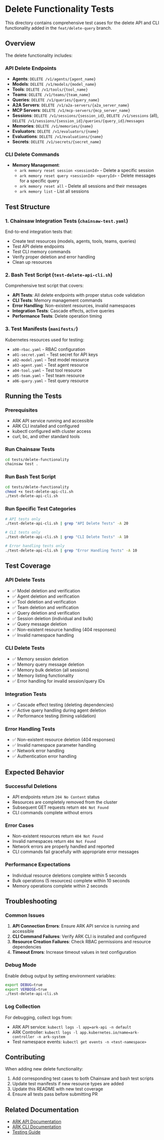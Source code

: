 # Delete Functionality Tests

This directory contains comprehensive test cases for the delete API and CLI functionality added in the `feat/delete-query` branch.

## Overview

The delete functionality includes:

### API Delete Endpoints
- **Agents**: `DELETE /v1/agents/{agent_name}`
- **Models**: `DELETE /v1/models/{model_name}`
- **Tools**: `DELETE /v1/tools/{tool_name}`
- **Teams**: `DELETE /v1/teams/{team_name}`
- **Queries**: `DELETE /v1/queries/{query_name}`
- **A2A Servers**: `DELETE /v1/a2a-servers/{a2a_server_name}`
- **MCP Servers**: `DELETE /v1/mcp-servers/{mcp_server_name}`
- **Sessions**: `DELETE /v1/sessions/{session_id}`, `DELETE /v1/sessions` (all), `DELETE /v1/sessions/{session_id}/queries/{query_id}/messages`
- **Memories**: `DELETE /v1/memories/{name}`
- **Evaluators**: `DELETE /v1/evaluators/{name}`
- **Evaluations**: `DELETE /v1/evaluations/{name}`
- **Secrets**: `DELETE /v1/secrets/{secret_name}`

### CLI Delete Commands
- **Memory Management**: 
  - `ark memory reset session <sessionId>` - Delete a specific session
  - `ark memory reset query <sessionId> <queryId>` - Delete messages for a specific query
  - `ark memory reset all` - Delete all sessions and their messages
  - `ark memory list` - List all sessions

## Test Structure

### 1. Chainsaw Integration Tests (`chainsaw-test.yaml`)
End-to-end integration tests that:
- Create test resources (models, agents, tools, teams, queries)
- Test API delete endpoints
- Test CLI memory commands
- Verify proper deletion and error handling
- Clean up resources

### 2. Bash Test Script (`test-delete-api-cli.sh`)
Comprehensive test script that covers:
- **API Tests**: All delete endpoints with proper status code validation
- **CLI Tests**: Memory management commands
- **Error Handling**: Non-existent resources, invalid namespaces
- **Integration Tests**: Cascade effects, active queries
- **Performance Tests**: Delete operation timing

### 3. Test Manifests (`manifests/`)
Kubernetes resources used for testing:
- `a00-rbac.yaml` - RBAC configuration
- `a01-secret.yaml` - Test secret for API keys
- `a02-model.yaml` - Test model resource
- `a03-agent.yaml` - Test agent resource
- `a04-tool.yaml` - Test tool resource
- `a05-team.yaml` - Test team resource
- `a06-query.yaml` - Test query resource

## Running the Tests

### Prerequisites
- ARK API service running and accessible
- ARK CLI installed and configured
- kubectl configured with cluster access
- curl, bc, and other standard tools

### Run Chainsaw Tests
```bash
cd tests/delete-functionality
chainsaw test .
```

### Run Bash Test Script
```bash
cd tests/delete-functionality
chmod +x test-delete-api-cli.sh
./test-delete-api-cli.sh
```

### Run Specific Test Categories
```bash
# API tests only
./test-delete-api-cli.sh | grep "API Delete Tests" -A 20

# CLI tests only
./test-delete-api-cli.sh | grep "CLI Delete Tests" -A 10

# Error handling tests only
./test-delete-api-cli.sh | grep "Error Handling Tests" -A 10
```

## Test Coverage

### API Delete Tests
- ✅ Model deletion and verification
- ✅ Agent deletion and verification
- ✅ Tool deletion and verification
- ✅ Team deletion and verification
- ✅ Query deletion and verification
- ✅ Session deletion (individual and bulk)
- ✅ Query message deletion
- ✅ Non-existent resource handling (404 responses)
- ✅ Invalid namespace handling

### CLI Delete Tests
- ✅ Memory session deletion
- ✅ Memory query message deletion
- ✅ Memory bulk deletion (all sessions)
- ✅ Memory listing functionality
- ✅ Error handling for invalid session/query IDs

### Integration Tests
- ✅ Cascade effect testing (deleting dependencies)
- ✅ Active query handling during agent deletion
- ✅ Performance testing (timing validation)

### Error Handling Tests
- ✅ Non-existent resource deletion (404 responses)
- ✅ Invalid namespace parameter handling
- ✅ Network error handling
- ✅ Authentication error handling

## Expected Behavior

### Successful Deletions
- API endpoints return `204 No Content` status
- Resources are completely removed from the cluster
- Subsequent GET requests return `404 Not Found`
- CLI commands complete without errors

### Error Cases
- Non-existent resources return `404 Not Found`
- Invalid namespaces return `404 Not Found`
- Network errors are properly handled and reported
- CLI commands fail gracefully with appropriate error messages

### Performance Expectations
- Individual resource deletions complete within 5 seconds
- Bulk operations (5 resources) complete within 10 seconds
- Memory operations complete within 2 seconds

## Troubleshooting

### Common Issues
1. **API Connection Errors**: Ensure ARK API service is running and accessible
2. **CLI Command Failures**: Verify ARK CLI is installed and configured
3. **Resource Creation Failures**: Check RBAC permissions and resource dependencies
4. **Timeout Errors**: Increase timeout values in test configuration

### Debug Mode
Enable debug output by setting environment variables:
```bash
export DEBUG=true
export VERBOSE=true
./test-delete-api-cli.sh
```

### Log Collection
For debugging, collect logs from:
- ARK API service: `kubectl logs -l app=ark-api -n default`
- ARK Controller: `kubectl logs -l app.kubernetes.io/name=ark-controller -n ark-system`
- Test namespace events: `kubectl get events -n <test-namespace>`

## Contributing

When adding new delete functionality:
1. Add corresponding test cases to both Chainsaw and bash test scripts
2. Update test manifests if new resource types are added
3. Update this README with new test coverage
4. Ensure all tests pass before submitting PR

## Related Documentation
- [ARK API Documentation](../../docs/content/api-reference/)
- [ARK CLI Documentation](../../docs/content/cli-reference/)
- [Testing Guide](../../docs/content/developer-guide/testing.mdx)
